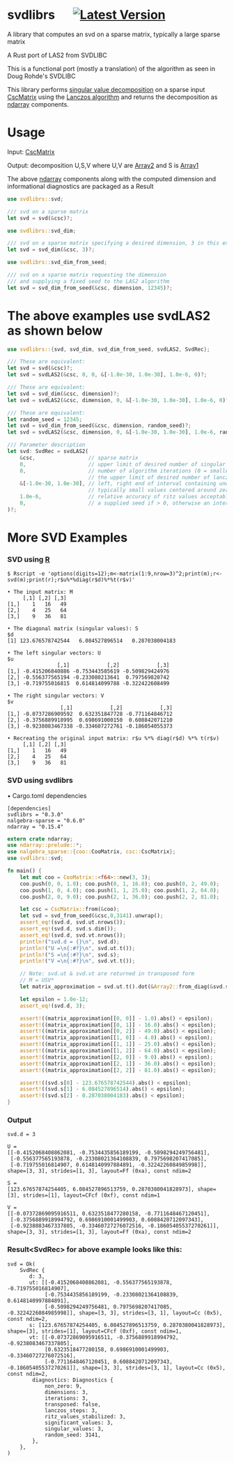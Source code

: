 # svdlibrs &emsp; [![Latest Version]][crates.io]

[Latest Version]: https://img.shields.io/badge/crates.io-v0.4.0-blue
[crates.io]: https://crates.io/crates/svdlibrs

A library that computes an svd on a sparse matrix, typically a large sparse matrix 

A Rust port of LAS2 from SVDLIBC

This is a functional port (mostly a translation) of the algorithm as seen in Doug Rohde's SVDLIBC

This library performs [singular value decomposition](https://en.wikipedia.org/wiki/Singular_value_decomposition) on a sparse input [CscMatrix](https://docs.rs/nalgebra-sparse/latest/nalgebra_sparse/csc/struct.CscMatrix.html) using the [Lanczos algorithm](https://en.wikipedia.org/wiki/Lanczos_algorithm) and returns the decomposition as [ndarray](https://docs.rs/ndarray/latest/ndarray/) components.

# Usage

Input: [CscMatrix](https://docs.rs/nalgebra-sparse/latest/nalgebra_sparse/csc/struct.CscMatrix.html)

Output: decomposition U,S,V where U,V are [Array2](https://docs.rs/ndarray/latest/ndarray/type.Array2.html) and S is [Array1](https://docs.rs/ndarray/latest/ndarray/type.Array1.html)

The above [ndarray](https://docs.rs/ndarray/latest/ndarray/) components along with the computed dimension and informational diagnostics are packaged as a Result

```rust
use svdlibrs::svd;

/// svd on a sparse matrix
let svd = svd(&csc)?;
```
```rust
use svdlibrs::svd_dim;

/// svd on a sparse matrix specifying a desired dimension, 3 in this example.
let svd = svd_dim(&csc, 3)?;
```
```rust
use svdlibrs::svd_dim_from_seed;

/// svd on a sparse matrix requesting the dimension
/// and supplying a fixed seed to the LAS2 algorithm
let svd = svd_dim_from_seed(&csc, dimension, 12345)?;
```
# The above examples use svdLAS2 as shown below
```rust
use svdlibrs::{svd, svd_dim, svd_dim_from_seed, svdLAS2, SvdRec};

/// These are equivalent:
let svd = svd(&csc)?;
let svd = svdLAS2(&csc, 0, 0, &[-1.0e-30, 1.0e-30], 1.0e-6, 0)?;

/// These are equivalent:
let svd = svd_dim(&csc, dimension)?;
let svd = svdLAS2(&csc, dimension, 0, &[-1.0e-30, 1.0e-30], 1.0e-6, 0)?;

/// These are equivalent:
let random_seed = 12345;
let svd = svd_dim_from_seed(&csc, dimension, random_seed)?;
let svd = svdLAS2(&csc, dimension, 0, &[-1.0e-30, 1.0e-30], 1.0e-6, random_seed)?;

/// Parameter description
let svd: SvdRec = svdLAS2(
    &csc,                 // sparse matrix
    0,                    // upper limit of desired number of singular triplets (0 = all)
    0,                    // number of algorithm iterations (0 = smaller of csc rows or columns),
                          // the upper limit of desired number of lanczos steps
    &[-1.0e-30, 1.0e-30], // left, right end of interval containing unwanted eigenvalues,
                          // typically small values centered around zero, e.g. [-1.0e-30, 1.0e-30]
    1.0e-6,               // relative accuracy of ritz values acceptable as eigenvalues
    0,                    // a supplied seed if > 0, otherwise an internal seed will be generated
)?;
```

# More SVD Examples

### SVD using [R](https://www.r-project.org/)

```text
$ Rscript -e 'options(digits=12);m<-matrix(1:9,nrow=3)^2;print(m);r<-svd(m);print(r);r$u%*%diag(r$d)%*%t(r$v)'

• The input matrix: M
     [,1] [,2] [,3]
[1,]    1   16   49
[2,]    4   25   64
[3,]    9   36   81

• The diagonal matrix (singular values): S
$d
[1] 123.676578742544   6.084527896514   0.287038004183

• The left singular vectors: U
$u
                [,1]            [,2]            [,3]
[1,] -0.415206840886 -0.753443585619 -0.509829424976
[2,] -0.556377565194 -0.233080213641  0.797569820742
[3,] -0.719755016815  0.614814099788 -0.322422608499

• The right singular vectors: V
$v
                 [,1]            [,2]            [,3]
[1,] -0.0737286909592  0.632351847728 -0.771164846712
[2,] -0.3756889918995  0.698691000150  0.608842071210
[3,] -0.9238083467338 -0.334607272761 -0.186054055373

• Recreating the original input matrix: r$u %*% diag(r$d) %*% t(r$v)
     [,1] [,2] [,3]
[1,]    1   16   49
[2,]    4   25   64
[3,]    9   36   81
```

### SVD using svdlibrs

• Cargo.toml dependencies
```text
[dependencies]
svdlibrs = "0.3.0"
nalgebra-sparse = "0.6.0"
ndarray = "0.15.4"
```

```rust
extern crate ndarray;
use ndarray::prelude::*;
use nalgebra_sparse::{coo::CooMatrix, csc::CscMatrix};
use svdlibrs::svd;

fn main() {
    let mut coo = CooMatrix::<f64>::new(3, 3);
    coo.push(0, 0, 1.0); coo.push(0, 1, 16.0); coo.push(0, 2, 49.0);
    coo.push(1, 0, 4.0); coo.push(1, 1, 25.0); coo.push(1, 2, 64.0);
    coo.push(2, 0, 9.0); coo.push(2, 1, 36.0); coo.push(2, 2, 81.0);

    let csc = CscMatrix::from(&coo);
    let svd = svd_from_seed(&csc,0,3141).unwrap();
    assert_eq!(svd.d, svd.ut.nrows());
    assert_eq!(svd.d, svd.s.dim());
    assert_eq!(svd.d, svd.vt.nrows());
    println!("svd.d = {}\n", svd.d);
    println!("U =\n{:#?}\n", svd.ut.t());
    println!("S =\n{:#?}\n", svd.s);
    println!("V =\n{:#?}\n", svd.vt.t());

    // Note: svd.ut & svd.vt are returned in transposed form
    // M = USV*
    let matrix_approximation = svd.ut.t().dot(&Array2::from_diag(&svd.s)).dot(&svd.vt);

    let epsilon = 1.0e-12;
    assert_eq!(svd.d, 3);

    assert!((matrix_approximation[[0, 0]] - 1.0).abs() < epsilon);
    assert!((matrix_approximation[[0, 1]] - 16.0).abs() < epsilon);
    assert!((matrix_approximation[[0, 2]] - 49.0).abs() < epsilon);
    assert!((matrix_approximation[[1, 0]] - 4.0).abs() < epsilon);
    assert!((matrix_approximation[[1, 1]] - 25.0).abs() < epsilon);
    assert!((matrix_approximation[[1, 2]] - 64.0).abs() < epsilon);
    assert!((matrix_approximation[[2, 0]] - 9.0).abs() < epsilon);
    assert!((matrix_approximation[[2, 1]] - 36.0).abs() < epsilon);
    assert!((matrix_approximation[[2, 2]] - 81.0).abs() < epsilon);

    assert!((svd.s[0] - 123.676578742544).abs() < epsilon);
    assert!((svd.s[1] - 6.084527896514).abs() < epsilon);
    assert!((svd.s[2] - 0.287038004183).abs() < epsilon);
}
```

### Output

```text
svd.d = 3

U =
[[-0.4152068408862081, -0.7534435856189199, -0.5098294249756481],
 [-0.556377565193878, -0.23308021364108839, 0.7975698207417085],
 [-0.719755016814907, 0.6148140997884891, -0.3224226084985998]], shape=[3, 3], strides=[1, 3], layout=Ff (0xa), const ndim=2

S =
[123.67657874254405, 6.084527896513759, 0.2870380041828973], shape=[3], strides=[1], layout=CFcf (0xf), const ndim=1

V =
[[-0.07372869095916511, 0.6323518477280158, -0.7711648467120451],
 [-0.3756889918994792, 0.6986910001499903, 0.6088420712097343],
 [-0.9238083467337805, -0.33460727276072516, -0.18605405537270261]], shape=[3, 3], strides=[1, 3], layout=Ff (0xa), const ndim=2
```

### Result\<SvdRec\> for above example looks like this:

```text
svd = Ok(
    SvdRec {
       d: 3,
       ut: [[-0.4152068408862081, -0.556377565193878, -0.719755016814907],
            [-0.7534435856189199, -0.23308021364108839, 0.6148140997884891],
            [-0.5098294249756481, 0.7975698207417085, -0.3224226084985998]], shape=[3, 3], strides=[3, 1], layout=Cc (0x5), const ndim=2,
       s: [123.67657874254405, 6.084527896513759, 0.2870380041828973], shape=[3], strides=[1], layout=CFcf (0xf), const ndim=1,
       vt: [[-0.07372869095916511, -0.3756889918994792, -0.9238083467337805],
            [0.6323518477280158, 0.6986910001499903, -0.33460727276072516],
            [-0.7711648467120451, 0.6088420712097343, -0.18605405537270261]], shape=[3, 3], strides=[3, 1], layout=Cc (0x5), const ndim=2,
        diagnostics: Diagnostics {
            non_zero: 9,
            dimensions: 3,
            iterations: 3,
            transposed: false,
            lanczos_steps: 3,
            ritz_values_stabilized: 3,
            significant_values: 3,
            singular_values: 3,
            random_seed: 3141,
        },
    },
)
```
